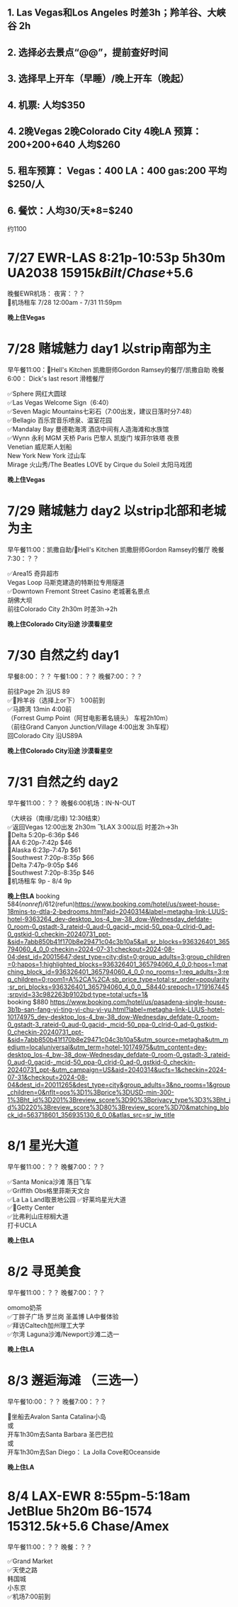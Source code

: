 ## 1. Las Vegas和Los Angeles 时差3h；羚羊谷、大峡谷 2h 
## 2. 选择必去景点“@@”，提前查好时间
## 3. 选择早上开车（早睡）/晚上开车（晚起）
## 4. 机票: 人均$350
## 4. 2晚Vegas 2晚Colorado City 4晚LA 预算：200+200+640 人均$260    
## 5. 租车预算： Vegas：400  LA：400 gas:200 平均$250/人
## 6. 餐饮：人均30/天*8=$240
约1100
# 7/27 EWR-LAS 8:21p-10:53p 5h30m UA2038 $159 15k Bilt/Chase+$5.6
晚餐EWR机场：    夜宵：？？   
📅机场租车 7/28 12:00am - 7/31 11:59pm    

**晚上住Vegas**

# 7/28 赌城魅力 day1 以strip南部为主
早午餐11:00：📅Hell's Kitchen 凯撒厨师Gordon Ramsey的餐厅/凯撒自助  晚餐6:00： Dick's last resort 滑稽餐厅    

✅Sphere 网红大圆球    
✅Las Vegas Welcome Sign（6:40）  
✅Seven Magic Mountains七彩石（7:00出发，建议日落时分7:48）  
✅Bellagio 百乐宫音乐喷泉、温室花园    
✅Mandalay Bay 曼德勒海湾 酒店中间有人造海滩和水族馆    
✅Wynn 永利 MGM 天桥 Paris 巴黎人 凯旋门 埃菲尔铁塔 夜景    
Venetian 威尼斯人划船   
New York New York 过山车   
Mirage 火山秀/The Beatles LOVE by Cirque du Soleil 太阳马戏团    

**晚上住Vegas**   

# 7/29  赌城魅力 day2 以strip北部和老城为主
早午餐11:00：凯撒自助/📅Hell's Kitchen 凯撒厨师Gordon Ramsey的餐厅  晚餐7:30：？？    

✅Area15 奇异超市   
Vegas Loop 马斯克建造的特斯拉专用隧道    
✅Downtown Fremont Street Casino 老城著名景点       
胡佛大坝  
前往Colorado City 2h30m 时差3h->2h    
  
**晚上住Colorado City沿途 沙漠看星空**    

# 7/30 自然之约 day1
早餐8:00：？？ 午餐1:00：？？ 晚餐7:00：？？   

前往Page 2h 沿US 89    
✅📅羚羊谷（选择上or下） 1:00前到    
✅马蹄湾 13min 4:00前    
（Forrest Gump Point（阿甘电影著名镜头） 车程2h10m）   
（前往Grand Canyon Junction/Village 4:00出发 3h车程）   
回Colorado City 沿US89A    

**晚上住Colorado City沿途 沙漠看星空**    

# 7/31 自然之约 day2 
早午餐11:00：？？  晚餐6:00机场：IN-N-OUT    

（大峡谷（南缘/北缘)  12:30结束）       
✅返回Vegas  12:00出发 2h30m 
飞LAX  3:00以后  时差2h->3h   
📅Delta 5:20p-6:36p $46   
📅AA 6:20p-7:42p  $46   
📅Alaska 6:23p-7:47p $61     
📅Southwest 7:20p-8:35p $66   
📅Delta 7:47p-9:05p $46   
📅Southwest 7:20p-8:35p $46   
📅机场租车 9p - 8/4 9p   

**晚上住LA**
booking $584(nonref)/$612(refun)<https://www.booking.com/hotel/us/sweet-house-18mins-to-dtla-2-bedrooms.html?aid=2040314&label=metagha-link-LUUS-hotel-9363264_dev-desktop_los-4_bw-38_dow-Wednesday_defdate-0_room-0_gstadt-3_rateid-0_aud-0_gacid-_mcid-50_ppa-0_clrid-0_ad-0_gstkid-0_checkin-20240731_ppt-&sid=7abb850b41f170b8e29471c04c3b10a5&all_sr_blocks=936326401_365794060_4_0_0;checkin=2024-07-31;checkout=2024-08-04;dest_id=20015647;dest_type=city;dist=0;group_adults=3;group_children=0;hapos=1;highlighted_blocks=936326401_365794060_4_0_0;hpos=1;matching_block_id=936326401_365794060_4_0_0;no_rooms=1;req_adults=3;req_children=0;room1=A%2CA%2CA;sb_price_type=total;sr_order=popularity;sr_pri_blocks=936326401_365794060_4_0_0__58440;srepoch=1719167445;srpvid=33c982263b9102bd;type=total;ucfs=1&>    
booking $880 <https://www.booking.com/hotel/us/pasadena-single-house-3b1b-san-fang-yi-ting-yi-chu-yi-yu.html?label=metagha-link-LUUS-hotel-10174975_dev-desktop_los-4_bw-38_dow-Wednesday_defdate-0_room-0_gstadt-3_rateid-0_aud-0_gacid-_mcid-50_ppa-0_clrid-0_ad-0_gstkid-0_checkin-20240731_ppt-&sid=7abb850b41f170b8e29471c04c3b10a5&utm_source=metagha&utm_medium=localuniversal&utm_term=hotel-10174975&utm_content=dev-desktop_los-4_bw-38_dow-Wednesday_defdate-0_room-0_gstadt-3_rateid-0_aud-0_gacid-_mcid-50_ppa-0_clrid-0_ad-0_gstkid-0_checkin-20240731_ppt-&utm_campaign=US&aid=2040314&ucfs=1&checkin=2024-07-31&checkout=2024-08-04&dest_id=20011265&dest_type=city&group_adults=3&no_rooms=1&group_children=0&nflt=oos%3D1%3Bprice%3DUSD-min-300-1%3Bht_id%3D201%3Breview_score%3D90%3Bprivacy_type%3D3%3Bht_id%3D220%3Breview_score%3D80%3Breview_score%3D70&matching_block_id=563718601_356935130_6_0_0&atlas_src=sr_iw_title>    

# 8/1 星光大道  
早午餐11:00：？？  晚餐7:00：？？    

✅Santa Monica沙滩 落日飞车   
✅Griffith Obs格里菲斯天文台   
✅La La Land取景地公园
✅好莱坞星光大道    
✅📅Getty Center  
✅比弗利山庄棕榈大道   
打卡UCLA   

**晚上住LA**   

# 8/2 寻觅美食  
早午餐11:00：？？  晚餐7:00：？？    

omomo奶茶    
✅丁胖子广场 罗兰岗 圣盖博 LA中餐体验   
✅拜访Caltech加州理工大学   
✅尔湾 Laguna沙滩/Newport沙滩二选一   

**晚上住LA**   

# 8/3 邂逅海滩 （三选一）
早午餐10:00：？？  晚餐7:00：？？   

📅坐船去Avalon Santa Catalina小岛   
或   
开车1h30m去Santa Barbara 圣巴巴拉  
或    
开车1h30m去San Diego： La Jolla Cove和Oceanside   

**晚上住LA**   

# 8/4 LAX-EWR 8:55pm-5:18am JetBlue 5h20m B6-1574 $153 12.5k+$5.6 Chase/Amex  
早午餐11:00：？？  晚餐：？？    

✅Grand Market   
✅天使之路   
韩国城   
小东京   
✅机场7:00前到
